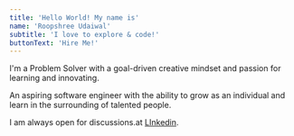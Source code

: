 ```yaml
---
title: 'Hello World! My name is'
name: 'Roopshree Udaiwal'
subtitle: 'I love to explore & code!'
buttonText: 'Hire Me!'
---
```


I'm a Problem Solver with a goal-driven creative mindset and passion for learning and innovating.

An aspiring software engineer with the ability to grow as an individual and learn in the surrounding of talented people.

I am always open for discussions.at [LInkedin](https://www.linkedin.com/in/roopshree-udaiwal-2831031b5/).
